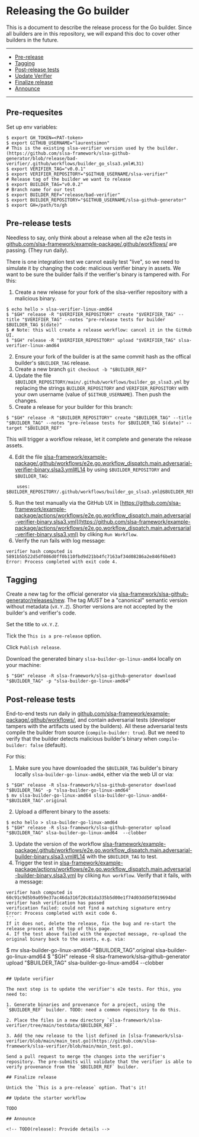 # Releasing the Go builder

This is a  document to describe the release process for the Go builder. Since all builders are in this repository, we will expand this doc to cover other builders in the future.

---

- [Pre-release](#pre-release-tests)
- [Tagging](#tagging)
- [Post-release tests](#post-release-tests)
- [Update Verifier](#update-verifier)
- [Finalize release](#finalize-release)
- [Announce](#announce)

---

## Pre-requesites

Set up env variables:
```
$ export GH_TOKEN=<PAT-token>
$ export GITHUB_USERNAME="laurentsimon"
# This is the existing slsa-verifier version used by the builder. (https://github.com/slsa-framework/slsa-github-generator/blob/release/bad-verifier/.github/workflows/builder_go_slsa3.yml#L31)
$ export VERIFIER_TAG="v0.0.1" 
$ export VERIFIER_REPOSITORY="$GITHUB_USERNAME/slsa-verifier"
# Release tag of the builder we want to release
$ export BUILDER_TAG="v0.0.2" 
# Branch name for our test
$ export BUILDER_REF="release/bad-verifier"
$ export BUILDER_REPOSITORY="$GITHUB_USERNAME/slsa-github-generator"
$ export GH=/path/to/gh
```

## Pre-release tests

Needless to say, only think about a release when all the e2e tests in [github.com/slsa-framework/example-package/.github/workflows/](github.com/slsa-framework/example-package/.github/workflows/) are passing. (They run daily).

There is one integration test we cannot easily test "live", so we need to simulate it by changing the code: malicious verifier binary in assets. We want to be sure the builder fails if the verifier's binary is tampered with. For this:

1. Create a new release for your fork of the slsa-verifier repository with a malicious binary. 
```
$ echo hello > slsa-verifier-linux-amd64
$ "$GH" release -R "$VERIFIER_REPOSITORY" create "$VERIFIER_TAG" --title "$VERIFIER_TAG" --notes "pre-release tests for builder $BUILDER_TAG $(date)"
$ # Note: this will create a release workflow: cancel it in the GitHub UI.
$ "$GH" release -R "$VERIFIER_REPOSITORY" upload "$VERIFIER_TAG" slsa-verifier-linux-amd64
```
2. Ensure your fork of the builder is at the same commit hash as the offical builder's `$BUILDER_TAG` release.
3. Create a new branch `git checkout -b "$BUILDER_REF"`
4. Update the file `$BUILDER_REPOSITORY/main/.github/workflows/builder_go_slsa3.yml` by replacing the strings `BUILDER_REPOSITORY` and `VERIFIER_REPOSITORY` with your own username (value of `$GITHUB_USERNAME`). Then push the changes.
3. Create a release for your builder for this branch:
```
$ "$GH" release -R "$BUILDER_REPOSITORY" create "$BUILDER_TAG" --title "$BUILDER_TAG" --notes "pre-release tests for $BUILDER_TAG $(date)" --target "$BUILDER_REF"
```
This will trigger a workflow release, let it complete and generate the release assets.

4. Edit the file [slsa-framework/example-package/.github/workflows/e2e.go.workflow_dispatch.main.adversarial-verifier-binary.slsa3.yml#L14](https://github.com/slsa-framework/example-package/blob/main/.github/workflows/e2e.go.workflow_dispatch.main.adversarial-verifier-binary.slsa3.yml#L14) by using `$BUILDER_REPOSITORY` and `$BUILDER_TAG`:
```
    uses: $BUILDER_REPOSITORY/.github/workflows/builder_go_slsa3.yml@$BUILDER_REF
```
5. Run the test manually via the GitHub UX in [https://github.com/slsa-framework/example-package/actions/workflows/e2e.go.workflow_dispatch.main.adversarial-verifier-binary.slsa3.yml](https://github.com/slsa-framework/example-package/actions/workflows/e2e.go.workflow_dispatch.main.adversarial-verifier-binary.slsa3.yml) by cliking `Run Workflow`.
6. Verify the run fails with log message:
```
verifier hash computed is 5891b5b522d5df086d0ff0b110fbd9d21bb4fc7163af34d08286a2e846f6be03
Error: Process completed with exit code 4.
```

## Tagging

Create a new tag for the official generator via [slsa-framework/slsa-github-generator/releases/new](https://github.com/slsa-framework/slsa-github-generator/releases/new). 
The tag *MUST* be a "canonical" semantic version without metadata (`vX.Y.Z`). Shorter versions are not accepted by the builder's and verifier's code. 

Set the title to `vX.Y.Z`.

Tick the `This is a pre-release` option.

Click `Publish release`.

Download the generated binary `slsa-builder-go-linux-amd64` locally on your machine:
```
$ "$GH" release -R slsa-framework/slsa-github-generator download "$BUILDER_TAG" -p "slsa-builder-go-linux-amd64"
```

## Post-release tests

End-to-end tests run daily in [github.com/slsa-framework/example-package/.github/workflows/](github.com/slsa-framework/example-package/.github/workflows/), and contain adversarial tests (developer tampers with the artifacts used by the builders). All these adversarial tests compile the builder from source (`compile-builder: true`). But we need to verify that the builder detects malicious builder's binary when `compile-builder: false` (default).

For this:
1. Make sure you have downloaded the `$BUILDER_TAG` builder's binary locally `slsa-builder-go-linux-amd64`, either via the web UI or via:
```
$ "$GH" release -R slsa-framework/slsa-github-generator download "$BUILDER_TAG" -p "slsa-builder-go-linux-amd64"
$ mv slsa-builder-go-linux-amd64 slsa-builder-go-linux-amd64-"$BUILDER_TAG".original
```
2. Upload a different binary to the assets:
```
$ echo hello > slsa-builder-go-linux-amd64
$ "$GH" release -R slsa-framework/slsa-github-generator upload "$BUILDER_TAG" slsa-builder-go-linux-amd64  --clobber
```
3. Update the version of the workflow [slsa-framework/example-package/.github/workflows/e2e.go.workflow_dispatch.main.adversarial-builder-binary.slsa3.yml#L14](https://github.com/slsa-framework/example-package/blob/main/.github/workflows/e2e.go.workflow_dispatch.main.adversarial-builder-binary.slsa3.yml#L14) with the `$BUILDER_TAG` to test.
4. Trigger the test in [slsa-framework/example-package/actions/workflows/e2e.go.workflow_dispatch.main.adversarial-builder-binary.slsa3.yml](https://github.com/slsa-framework/example-package/actions/workflows/e2e.go.workflow_dispatch.main.adversarial-builder-binary.slsa3.yml) by cliking `Run workflow`. Verify that it fails, with a message:
```
verifier hash computed is 60c91c9d5b9a059e37ac46da316f20c81da335b5d00e1f74d03dd50f819694bd
verifier hash verification has passed
verification failed: could not find a matching signature entry
Error: Process completed with exit code 6.
```. 
If it does not, delete the release, fix the bug and re-start the release process at the top of this page.
4. If the test above failed with the expected message, re-upload the original binary back to the assets, e.g. via:
```
$ mv slsa-builder-go-linux-amd64-"$BUILDER_TAG".original slsa-builder-go-linux-amd64
$ "$GH" release -R slsa-framework/slsa-github-generator upload "$BUILDER_TAG" slsa-builder-go-linux-amd64  --clobber
```

## Update verifier

The next step is to update the verifier's e2e tests. For this, you need to:

1. Generate binaries and provenance for a project, using the `$BUILDER_REF` builder. TODO: need a common repository to do this.

2. Place the files in a new directory `slsa-framework/slsa-verifier/tree/main/testdata/$BUILDER_REF`.

3. Add the new release to the list defined in [slsa-framework/slsa-verifier/blob/main/main_test.go](https://github.com/slsa-framework/slsa-verifier/blob/main/main_test.go).

Send a pull request to merge the changes into the verifier's repository. The pre-submits will validate that the verifier is able to verify provenance from the `$BUILDER_REF` builder.

## Finalize release

Untick the `This is a pre-release` option. That's it!

## Update the starter workflow

TODO

## Announce

<!-- TODO(release): Provide details -->
